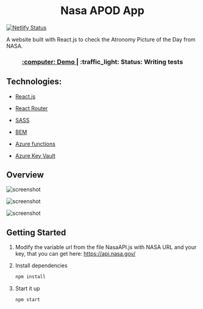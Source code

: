 <h1 align="center"> Nasa APOD App</h1>

[![Netlify Status](https://api.netlify.com/api/v1/badges/e0b48c89-05f3-4136-87f7-20e07e8d999b/deploy-status)](https://app.netlify.com/sites/day-apod/deploys)

A website built with React.js to check the Atronomy Picture of the Day from NASA.

<div align="center">
  <h3>
    <a href="https://day-apod.netlify.app/">
      :computer: Demo
    </a>
    <span>|</span>
    :traffic_light: Status: Writing tests 
  </h3>
</div>

<h2> Technologies:</h2>

- [React.js](https://reactjs.org/)

- [React Router](https://reactrouter.com/)

- [SASS](https://sass-lang.com/)

- [BEM](http://getbem.com/)

- [Azure functions](https://azure.microsoft.com/en-us/services/functions/)

- [Azure Key Vault](https://azure.microsoft.com/en-us/services/key-vault/)

<h2> Overview </h2>

![screenshot](https://user-images.githubusercontent.com/16024923/99330000-3f5c9100-285e-11eb-9045-7e9c696fea2a.png)

![screenshot](https://user-images.githubusercontent.com/16024923/99330281-58fdd880-285e-11eb-8bb5-82e8408b1d3e.png)

![screenshot](https://user-images.githubusercontent.com/16024923/99330556-6ca93f00-285e-11eb-81c7-f2bc8321cbb1.png)

<h2> Getting Started</h2>

1. Modify the variable url from the file NasaAPI.js with NASA URL and your key, that you can get here: https://api.nasa.gov/

2. Install dependencies

   ```bash
   npm install
   ```

3. Start it up

   ```bash
   npm start
   ```

